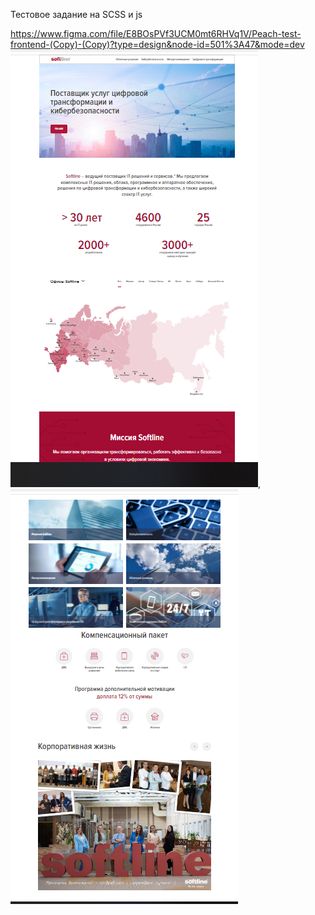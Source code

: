 Тестовое задание на SCSS  и js

https://www.figma.com/file/E8BOsPVf3UCM0mt6RHVq1V/Peach-test-frontend-(Copy)-(Copy)?type=design&node-id=501%3A47&mode=dev
<span>
![ ](./img/screen-1.png),
![ ](./img/screen-2.png)
</span>